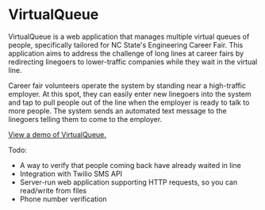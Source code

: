 # VirtualQueue

VirtualQueue is a web application that manages multiple virtual queues of people, specifically tailored for NC State's Engineering Career Fair. This application aims to address the challenge of long lines at career fairs by redirecting linegoers to lower-traffic companies while they wait in the virtual line.

Career fair volunteers operate the system by standing near a high-traffic employer. At this spot, they can easily enter new linegoers into the system and tap to pull people out of the line when the employer is ready to talk to more people. The system sends an automated text message to the linegoers telling them to come to the employer.

[View a demo of VirtualQueue.](https://chipthrasher.com/virtualqueue/)

Todo:
- A way to verify that people coming back have already waited in line
- Integration with Twilio SMS API
- Server-run web application supporting HTTP requests, so you can read/write from files
- Phone number verification